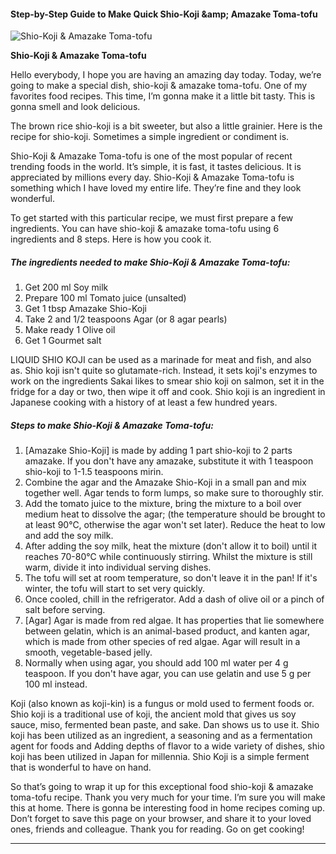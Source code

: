             

#### Step-by-Step Guide to Make Quick Shio-Koji &amp;amp; Amazake Toma-tofu

![Shio-Koji &amp; Amazake Toma-tofu](https://img-global.cpcdn.com/recipes/6476263750369280/751x532cq70/shio-koji-amazake-toma-tofu-recipe-main-photo.jpg)

**Shio-Koji &amp; Amazake Toma-tofu**

Hello everybody, I hope you are having an amazing day today. Today, we’re going to make a special dish, shio-koji & amazake toma-tofu. One of my favorites food recipes. This time, I’m gonna make it a little bit tasty. This is gonna smell and look delicious.

The brown rice shio-koji is a bit sweeter, but also a little grainier. Here is the recipe for shio-koji. Sometimes a simple ingredient or condiment is.

Shio-Koji & Amazake Toma-tofu is one of the most popular of recent trending foods in the world. It’s simple, it is fast, it tastes delicious. It is appreciated by millions every day. Shio-Koji & Amazake Toma-tofu is something which I have loved my entire life. They’re fine and they look wonderful.

To get started with this particular recipe, we must first prepare a few ingredients. You can have shio-koji & amazake toma-tofu using 6 ingredients and 8 steps. Here is how you cook it.

##### The ingredients needed to make Shio-Koji & Amazake Toma-tofu:

1.  Get 200 ml Soy milk
2.  Prepare 100 ml Tomato juice (unsalted)
3.  Get 1 tbsp Amazake Shio-Koji
4.  Take 2 and 1/2 teaspoons Agar (or 8 agar pearls)
5.  Make ready 1 Olive oil
6.  Get 1 Gourmet salt

LIQUID SHIO KOJI can be used as a marinade for meat and fish, and also as. Shio koji isn't quite so glutamate-rich. Instead, it sets koji's enzymes to work on the ingredients Sakai likes to smear shio koji on salmon, set it in the fridge for a day or two, then wipe it off and cook. Shio koji is an ingredient in Japanese cooking with a history of at least a few hundred years.

##### Steps to make Shio-Koji & Amazake Toma-tofu:

1.  \[Amazake Shio-Koji\] is made by adding 1 part shio-koji to 2 parts amazake. If you don't have any amazake, substitute it with 1 teaspoon shio-koji to 1-1.5 teaspoons mirin.
2.  Combine the agar and the Amazake Shio-Koji in a small pan and mix together well. Agar tends to form lumps, so make sure to thoroughly stir.
3.  Add the tomato juice to the mixture, bring the mixture to a boil over medium heat to dissolve the agar; (the temperature should be brought to at least 90℃, otherwise the agar won't set later). Reduce the heat to low and add the soy milk.
4.  After adding the soy milk, heat the mixture (don't allow it to boil) until it reaches 70-80℃ while continuously stirring. Whilst the mixture is still warm, divide it into individual serving dishes.
5.  The tofu will set at room temperature, so don't leave it in the pan! If it's winter, the tofu will start to set very quickly.
6.  Once cooled, chill in the refrigerator. Add a dash of olive oil or a pinch of salt before serving.
7.  \[Agar\] Agar is made from red algae. It has properties that lie somewhere between gelatin, which is an animal-based product, and kanten agar, which is made from other species of red algae. Agar will result in a smooth, vegetable-based jelly.
8.  Normally when using agar, you should add 100 ml water per 4 g teaspoon. If you don't have agar, you can use gelatin and use 5 g per 100 ml instead.

Koji (also known as koji-kin) is a fungus or mold used to ferment foods or. Shio koji is a traditional use of koji, the ancient mold that gives us soy sauce, miso, fermented bean paste, and sake. Dan shows us to use it. Shio koji has been utilized as an ingredient, a seasoning and as a fermentation agent for foods and Adding depths of flavor to a wide variety of dishes, shio koji has been utilized in Japan for millennia. Shio Koji is a simple ferment that is wonderful to have on hand.

So that’s going to wrap it up for this exceptional food shio-koji & amazake toma-tofu recipe. Thank you very much for your time. I’m sure you will make this at home. There is gonna be interesting food in home recipes coming up. Don’t forget to save this page on your browser, and share it to your loved ones, friends and colleague. Thank you for reading. Go on get cooking!

* * *